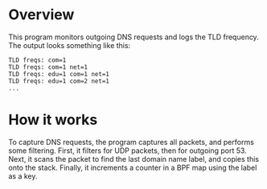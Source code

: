 # Overview

This program monitors outgoing DNS requests and logs the TLD frequency. The output looks something like this:

```
TLD freqs: com=1 
TLD freqs: com=1 net=1 
TLD freqs: edu=1 com=1 net=1 
TLD freqs: edu=1 com=2 net=1
...
```

# How it works

To capture DNS requests, the program captures all packets, and performs some filtering. First, it filters for UDP packets, then for outgoing port 53. Next, it scans the packet to find the last domain name label, and copies this onto the stack. Finally, it increments a counter in a BPF map using the label as a key.